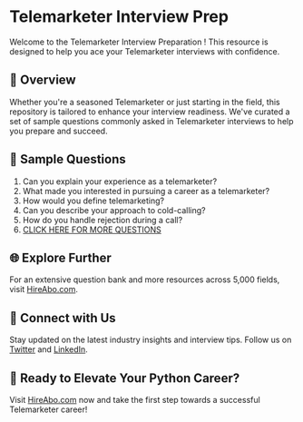 # Telemarketer Interview Prep

Welcome to the Telemarketer Interview Preparation ! This resource is designed to help you ace your Telemarketer interviews with confidence.

## 🚀 Overview

Whether you're a seasoned Telemarketer or just starting in the field, this repository is tailored to enhance your interview readiness. We've curated a set of sample questions commonly asked in Telemarketer interviews to help you prepare and succeed.

## 📝 Sample Questions

1. Can you explain your experience as a telemarketer?
2. What made you interested in pursuing a career as a telemarketer?
3. How would you define telemarketing?
4. Can you describe your approach to cold-calling?
5. How do you handle rejection during a call?
6. [CLICK HERE FOR MORE QUESTIONS](https://hireabo.com/job/22_1_17/Telemarketer)

## 🌐 Explore Further

For an extensive question bank and more resources across 5,000 fields, visit [HireAbo.com](https://www.hireabo.com).

## 📱 Connect with Us

Stay updated on the latest industry insights and interview tips. Follow us on [Twitter](https://twitter.com/hireabo) and [LinkedIn](https://www.linkedin.com/in/hire-abo-3609972a8/).

## 🚀 Ready to Elevate Your Python Career?

Visit [HireAbo.com](https://www.hireabo.com) now and take the first step towards a successful Telemarketer career!